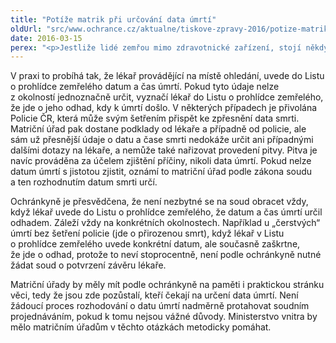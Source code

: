 ```yaml
---
title: "Potíže matrik při určování data úmrtí"
oldUrl: "src/www.ochrance.cz/aktualne/tiskove-zpravy-2016/potize-matrik-pri-urcovani-data-umrti"
date: 2016-03-15
perex: "<p>Jestliže lidé zemřou mimo zdravotnické zařízení, stojí někdy matrikáři před problémem, jaké datum a čas úmrtí zapsat do matričních knih. Ne vždy je ale podle ochránkyně věc tak nejasná, aby musel o datu smrti rozhodovat soud.</p>"
---
```


<!-- imported from the old website -->

<p>V praxi to probíhá tak, že lékař provádějící na místě ohledání, uvede do Listu o prohlídce zemřelého datum a čas úmrtí. Pokud tyto údaje nelze z okolností jednoznačně určit, vyznačí lékař do Listu o prohlídce zemřelého, že jde o jeho odhad, kdy k úmrtí došlo. V některých případech je přivolána Policie ČR, která může svým šetřením přispět ke zpřesnění data smrti. Matriční úřad pak dostane podklady od lékaře a případně od policie, ale sám už přesnější údaje o datu a čase smrti nedokáže určit ani případnými dalšími dotazy na lékaře, a nemůže také nařizovat provedení pitvy. Pitva je navíc prováděna za účelem zjištění příčiny, nikoli data úmrtí. Pokud nelze datum úmrtí s jistotou zjistit, oznámí to matriční úřad podle zákona soudu a ten rozhodnutím datum smrti určí. </p> <p>Ochránkyně je přesvědčena, že není nezbytné se na soud obracet vždy, když lékař uvede do Listu o prohlídce zemřelého, že datum a čas úmrtí určil odhadem. Záleží vždy na konkrétních okolnostech. Například u „čerstvých“ úmrtí bez šetření policie (jde o přirozenou smrt), když lékař v Listu o prohlídce zemřelého uvede konkrétní datum, ale současně zaškrtne, že jde o odhad, protože to neví stoprocentně, není podle ochránkyně nutné žádat soud o potvrzení závěru lékaře.</p><p> Matriční úřady by měly mít podle ochránkyně na paměti i praktickou stránku věci, tedy že jsou zde pozůstalí, kteří čekají na určení data úmrtí. Není žádoucí proces rozhodování o datu úmrtí nadměrně protahovat soudním projednáváním, pokud k tomu nejsou vážné důvody. Ministerstvo vnitra by mělo matričním úřadům v těchto otázkách metodicky pomáhat.</p>
